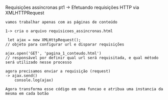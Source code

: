 Requisições assíncronas pt1 -> Efetuando requisições HTTP via XMLHTTPRequest

    vamos trabalhar apenas com as páginas de conteúdo

    1-> cria o arquivo requisicoes_assincronas.html

     let ajax = new XMLHttpRequest();
    // objeto para configurar url e disparar requisições

    ajax.open('GET', 'pagina_1_conteudo.html')
    // responsável por definir qual url será requisitada, e qual método será utilizado nesse processo

    agora precisamos enviar a requisição (request)
    -> ajax.send()
        console.log(ajax)

    Agora transforma esse código em uma funcao e atribua uma instancia da mesma em cada botão